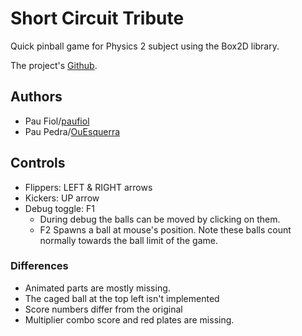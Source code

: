 # Short Circuit Tribute
Quick pinball game for Physics 2 subject using the Box2D library.

The project's [Github](https://github.com/OuEsquerra/Pinball_Paus).

## Authors
- Pau Fiol/[paufiol](https://github.com/paufiol)
- Pau Pedra/[OuEsquerra](https://github.com/OuEsquerra)

## Controls
- Flippers: LEFT & RIGHT arrows
- Kickers: UP arrow
- Debug toggle: F1
  - During debug the balls can be moved by clicking on them.
  - F2 Spawns a ball at mouse's position. Note these balls count normally towards the ball limit of the game. 
  
### Differences
- Animated parts are mostly missing.
- The caged ball at the top left isn't implemented
- Score numbers differ from the original
- Multiplier combo score and red plates are missing.
